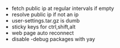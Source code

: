 -   fetch public ip at regular intervals if empty
-   resolve public ip if not an ip
-   user-settings.tar.gz is dumb
-   sticky keys for ctrl,shift,alt
-   web page auto reconnect
-   disable -debug packages with yay
